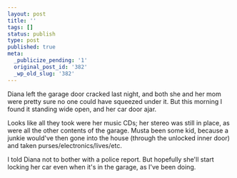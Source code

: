 ```yaml
---
layout: post
title: ''
tags: []
status: publish
type: post
published: true
meta:
  _publicize_pending: '1'
  original_post_id: '382'
  _wp_old_slug: '382'
---
```

Diana left the garage door cracked last night, and both she and her mom were pretty sure no one could have squeezed under it.  But this morning I found it standing wide open, and her car door ajar.

Looks like all they took were her music CDs; her stereo was still in place, as were all the other contents of the garage.  Musta been some kid, because a junkie would've then gone into the house (through the unlocked inner door) and taken purses/electronics/lives/etc.

I told Diana not to bother with a police report.  But hopefully she'll start locking her car even when it's in the garage, as I've been doing.
